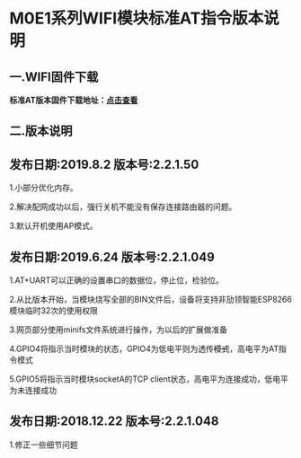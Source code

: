 # M0E1系列WIFI模块标准AT指令版本说明

## 一.WIFI固件下载

**标准AT版本固件下载地址：[点击查看](http://mqlinks.tpddns.cn:1888/kodexplorer/index.php?share/folder&user=100&sid=WF2uYeh5)**

## 二.版本说明

## 发布日期:2019.8.2 版本号:2.2.1.50

1.小部分优化内存。

2.解决配网成功以后，强行关机不能没有保存连接路由器的问题。

3.默认开机使用AP模式。

## 发布日期:2019.6.24 版本号:2.2.1.049

1.AT+UART可以正确的设置串口的数据位，停止位，检验位。

2.从比版本开始，当模块烧写全部的BIN文件后，设备将支持非劢领智能ESP8266模块临时32次的使用权限

3.网页部分使用minifs文件系统进行操作，为以后的扩展做准备

4.GPIO4将指示当时模块的状态，GPIO4为低电平则为透传~~模式~~，高电平为AT指令模式

5.GPIO5将指示当时模块socketA的TCP client状态，高电平为连接成功，低电平为未连接成功

## 发布日期:2018.12.22 版本号:2.2.1.048

1.修正一些细节问题
